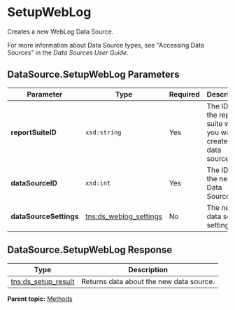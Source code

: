 # SetupWebLog

Creates a new WebLog Data Source.

For more information about Data Source types, see "Accessing Data Sources" in the *Data Sources User Guide*.

## DataSource.SetupWebLog Parameters

|Parameter|Type|Required|Description|
|---------|----|--------|-----------|
|**reportSuiteID** |`xsd:string` |Yes| The ID of the report suite where you want to create this data source. |
|**dataSourceID** |`xsd:int` |Yes| The ID of the new Data Source. |
|**dataSourceSettings** |[tns:ds\_weblog\_settings](../data_types/r_ds_weblog_settings.md#) |No| The new data source settings. |

## DataSource.SetupWebLog Response

|Type|Description|
|----|-----------|
|[tns:ds\_setup\_result](../data_types/r_ds_setup_result.md#) | Returns data about the new data source. |

**Parent topic:** [Methods](../methods/c_data_sources_methods.md)

